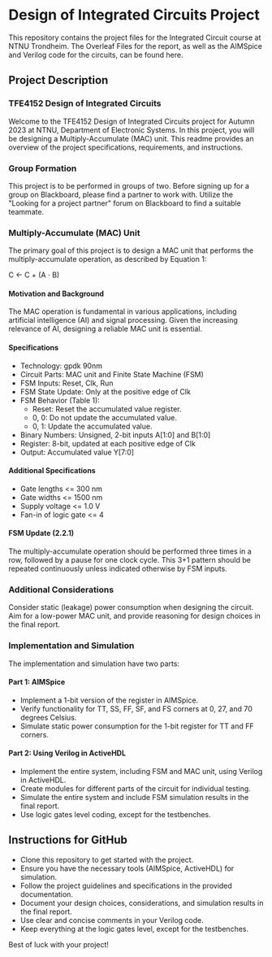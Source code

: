 # Design of Integrated Circuits Project

This repository contains the project files for the Integrated Circuit course at NTNU Trondheim. The Overleaf Files for the report, as well as the AIMSpice and Verilog code for the circuits, can be found here.

## Project Description

### TFE4152 Design of Integrated Circuits

Welcome to the TFE4152 Design of Integrated Circuits project for Autumn 2023 at NTNU, Department of Electronic Systems. In this project, you will be designing a Multiply-Accumulate (MAC) unit. This readme provides an overview of the project specifications, requirements, and instructions.

### Group Formation

This project is to be performed in groups of two. Before signing up for a group on Blackboard, please find a partner to work with. Utilize the "Looking for a project partner" forum on Blackboard to find a suitable teammate.

### Multiply-Accumulate (MAC) Unit

The primary goal of this project is to design a MAC unit that performs the multiply-accumulate operation, as described by Equation 1:

C ← C + (A ⋅ B)

#### Motivation and Background

The MAC operation is fundamental in various applications, including artificial intelligence (AI) and signal processing. Given the increasing relevance of AI, designing a reliable MAC unit is essential.

#### Specifications

- Technology: gpdk 90nm
- Circuit Parts: MAC unit and Finite State Machine (FSM)
- FSM Inputs: Reset, Clk, Run
- FSM State Update: Only at the positive edge of Clk
- FSM Behavior (Table 1):
  - Reset: Reset the accumulated value register.
  - 0, 0: Do not update the accumulated value.
  - 0, 1: Update the accumulated value.
- Binary Numbers: Unsigned, 2-bit inputs A[1:0] and B[1:0]
- Register: 8-bit, updated at each positive edge of Clk
- Output: Accumulated value Y[7:0]

#### Additional Specifications

- Gate lengths <= 300 nm
- Gate widths <= 1500 nm
- Supply voltage <= 1.0 V
- Fan-in of logic gate <= 4

#### FSM Update (2.2.1)

The multiply-accumulate operation should be performed three times in a row, followed by a pause for one clock cycle. This 3+1 pattern should be repeated continuously unless indicated otherwise by FSM inputs.

### Additional Considerations

Consider static (leakage) power consumption when designing the circuit. Aim for a low-power MAC unit, and provide reasoning for design choices in the final report.

### Implementation and Simulation

The implementation and simulation have two parts:

#### Part 1: AIMSpice

- Implement a 1-bit version of the register in AIMSpice.
- Verify functionality for TT, SS, FF, SF, and FS corners at 0, 27, and 70 degrees Celsius.
- Simulate static power consumption for the 1-bit register for TT and FF corners.

#### Part 2: Using Verilog in ActiveHDL

- Implement the entire system, including FSM and MAC unit, using Verilog in ActiveHDL.
- Create modules for different parts of the circuit for individual testing.
- Simulate the entire system and include FSM simulation results in the final report.
- Use logic gates level coding, except for the testbenches.

## Instructions for GitHub

- Clone this repository to get started with the project.
- Ensure you have the necessary tools (AIMSpice, ActiveHDL) for simulation.
- Follow the project guidelines and specifications in the provided documentation.
- Document your design choices, considerations, and simulation results in the final report.
- Use clear and concise comments in your Verilog code.
- Keep everything at the logic gates level, except for the testbenches.

Best of luck with your project!
